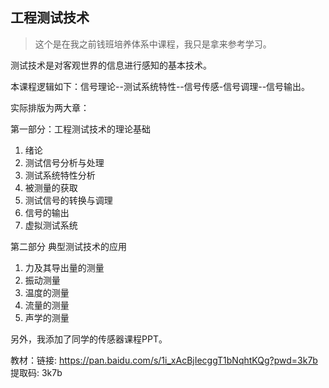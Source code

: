 ## 工程测试技术

> 这个是在我之前钱班培养体系中课程，我只是拿来参考学习。

测试技术是对客观世界的信息进行感知的基本技术。

本课程逻辑如下：信号理论--测试系统特性--信号传感-信号调理--信号输出。

实际排版为两大章：

第一部分：工程测试技术的理论基础

1. 绪论
2. 测试信号分析与处理
3. 测试系统特性分析
4. 被测量的获取
5. 测试信号的转换与调理
6. 信号的输出
7. 虚拟测试系统

第二部分 典型测试技术的应用

1. 力及其导出量的测量
2. 振动测量
3. 温度的测量
4. 流量的测量
5. 声学的测量



另外，我添加了同学的传感器课程PPT。



教材：链接: https://pan.baidu.com/s/1i_xAcBjIecggT1bNqhtKQg?pwd=3k7b 提取码: 3k7b 
